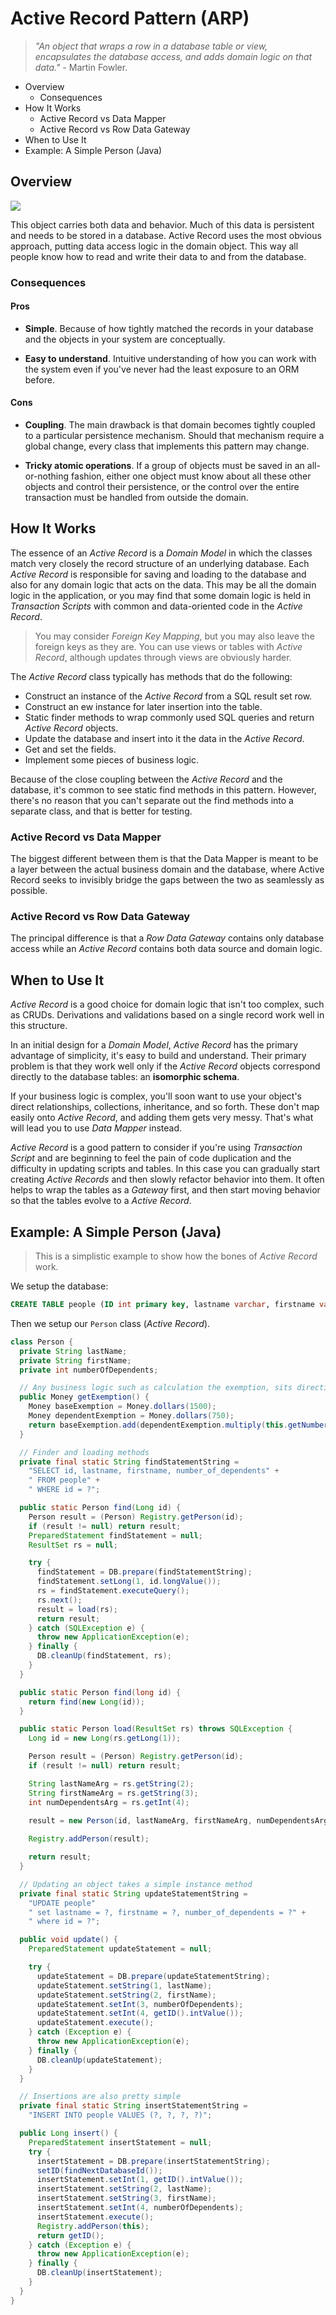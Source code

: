 # Active Record Pattern (ARP)

> *"An object that wraps a row in a database table or view, encapsulates the database access, and adds domain logic on that data."* - Martin Fowler.

* Overview
  * Consequences
* How It Works
  * Active Record vs Data Mapper
  * Active Record vs Row Data Gateway
* When to Use It
* Example: A Simple Person (Java)

## Overview

![](2021-07-01-12-02-05.png)

This object carries both data and behavior. Much of this data is persistent and needs to be stored in a database. Active Record uses the most obvious approach, putting data access logic in the domain object. This way all people know how to read and write their data to and from the database.

### Consequences

#### Pros

* __Simple__. Because of how tightly matched the records in your database and the objects in your system are conceptually.

* __Easy to understand__. Intuitive understanding of how you can work with the system even if you've never had the least exposure to an ORM before.

#### Cons

* __Coupling__. The main drawback is that domain becomes tightly coupled to a particular persistence mechanism. Should that mechanism require a global change, every class that implements this pattern may change.

* __Tricky atomic operations__. If a group of objects must be saved in an all-or-nothing fashion, either one object must know about all these other objects and control their persistence, or the control over the entire transaction must be handled from outside the domain.

## How It Works

The essence of an *Active Record* is a *Domain Model* in which the classes match very closely the record structure of an underlying database. Each *Active Record* is responsible for saving and loading to the database and also for any domain logic that acts on the data. This may be all the domain logic in the application, or you may find that some domain logic is held in *Transaction Scripts* with common and data-oriented code in the *Active Record*.

> You may consider *Foreign Key Mapping*, but you may also leave the foreign keys as they are. You can use views or tables with *Active Record*, although updates through views are obviously harder.

The *Active Record* class typically has methods that do the following:

* Construct an instance of the *Active Record* from a SQL result set row.
* Construct an ew instance for later insertion into the table.
* Static finder methods to wrap commonly used SQL queries and return *Active Record* objects.
* Update the database and insert into it the data in the *Active Record*.
* Get and set the fields.
* Implement some pieces of business logic.

Because of the close coupling between the *Active Record* and the database, it's common to see static find methods in this pattern. However, there's no reason that you can't separate out the find methods into a separate class, and that is better for testing.

### Active Record vs Data Mapper

The biggest different between them is that the Data Mapper is meant to be a layer between the actual business domain and the database, where Active Record seeks to invisibly bridge the gaps between the two as seamlessly as possible.

### Active Record vs Row Data Gateway

The principal difference is that a *Row Data Gateway* contains only database access while an *Active Record* contains both data source and domain logic.

## When to Use It

*Active Record* is a good choice for domain logic that isn't too complex, such as CRUDs. Derivations and validations based on a single record work well in this structure.

In an initial design for a *Domain Model*, *Active Record* has the primary advantage of simplicity, it's easy to build and understand. Their primary problem is that they work well only if the *Active Record* objects correspond directly to the database tables: an **isomorphic schema**.

If your business logic is complex, you'll soon want to use your object's direct relationships, collections, inheritance, and so forth. These don't map easily onto *Active Record*, and adding them gets very messy. That's what will lead you to use *Data Mapper* instead.

*Active Record* is a good pattern to consider if you're using *Transaction Script* and are beginning to feel the pain of code duplication and the difficulty in updating scripts and tables. In this case you can gradually start creating *Active Records* and then slowly refactor behavior into them. It often helps to wrap the tables as a *Gateway* first, and then start moving behavior so that the tables evolve to a *Active Record*.

## Example: A Simple Person (Java)

> This is a simplistic example to show how the bones of *Active Record* work.

We setup the database:

```sql
CREATE TABLE people (ID int primary key, lastname varchar, firstname varchar, number_of_dependents int);
```

Then we setup our `Person` class (*Active Record*).

```java
class Person {
  private String lastName;
  private String firstName;
  private int numberOfDependents;

  // Any business logic such as calculation the exemption, sits directily in the Person class
  public Money getExemption() {
    Money baseExemption = Money.dollars(1500);
    Money dependentExemption = Money.dollars(750);
    return baseExemption.add(dependentExemption.multiply(this.getNumberOfDependents()));
  }

  // Finder and loading methods
  private final static String findStatementString =
    "SELECT id, lastname, firstname, number_of_dependents" +
    " FROM people" +
    " WHERE id = ?";

  public static Person find(Long id) {
    Person result = (Person) Registry.getPerson(id);
    if (result != null) return result;
    PreparedStatement findStatement = null;
    ResultSet rs = null;

    try {
      findStatement = DB.prepare(findStatementString);
      findStatement.setLong(1, id.longValue());
      rs = findStatement.executeQuery();
      rs.next();
      result = load(rs);
      return result;
    } catch (SQLException e) {
      throw new ApplicationException(e);
    } finally {
      DB.cleanUp(findStatement, rs);
    }
  }

  public static Person find(long id) {
    return find(new Long(id));
  }

  public static Person load(ResultSet rs) throws SQLException {
    Long id = new Long(rs.getLong(1));

    Person result = (Person) Registry.getPerson(id);
    if (result != null) return result;

    String lastNameArg = rs.getString(2);
    String firstNameArg = rs.getString(3);
    int numDependentsArg = rs.getInt(4);

    result = new Person(id, lastNameArg, firstNameArg, numDependentsArg);
    
    Registry.addPerson(result);

    return result;
  }

  // Updating an object takes a simple instance method
  private final static String updateStatementString =
    "UPDATE people"
    " set lastname = ?, firstname = ?, number_of_dependents = ?" +
    " where id = ?";

  public void update() {
    PreparedStatement updateStatement = null;

    try {
      updateStatement = DB.prepare(updateStatementString);
      updateStatement.setString(1, lastName);
      updateStatement.setString(2, firstName);
      updateStatement.setInt(3, numberOfDependents);
      updateStatement.setInt(4, getID().intValue());
      updateStatement.execute();
    } catch (Exception e) {
      throw new ApplicationException(e);
    } finally {
      DB.cleanUp(updateStatement);
    }
  }

  // Insertions are also pretty simple
  private final static String insertStatementString =
    "INSERT INTO people VALUES (?, ?, ?, ?)";

  public Long insert() {
    PreparedStatement insertStatement = null;
    try {
      insertStatement = DB.prepare(insertStatementString);
      setID(findNextDatabaseId());
      insertStatement.setInt(1, getID().intValue());
      insertStatement.setString(2, lastName);
      insertStatement.setString(3, firstName);
      insertStatement.setInt(4, numberOfDependents);
      insertStatement.execute();
      Registry.addPerson(this);
      return getID();
    } catch (Exception e) {
      throw new ApplicationException(e);
    } finally {
      DB.cleanUp(insertStatement);
    }
  }
}
```
